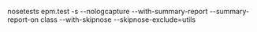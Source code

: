 





nosetests epm.test  -s --nologcapture  --with-summary-report --summary-report-on class --with-skipnose --skipnose-exclude=utils

